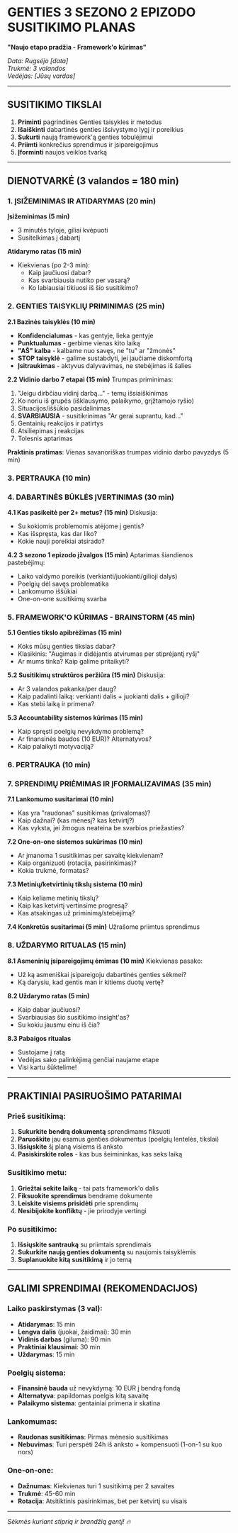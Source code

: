 # GENTIES 3 SEZONO 2 EPIZODO SUSITIKIMO PLANAS
**"Naujo etapo pradžia - Framework'o kūrimas"**

*Data: Rugsėjo [data]*  
*Trukmė: 3 valandos*  
*Vedėjas: [Jūsų vardas]*

---

## SUSITIKIMO TIKSLAI

1. **Priminti** pagrindines Genties taisykles ir metodus
2. **Išaiškinti** dabartinės genties išsivystymo lygį ir poreikius  
3. **Sukurti** naują framework'ą genties tobulėjimui
4. **Priimti** konkrečius sprendimus ir įsipareigojimus
5. **Įforminti** naujos veiklos tvarką

---

## DIENOTVARKĖ (3 valandos = 180 min)

### 1. ĮSIŽEMINIMAS IR ATIDARYMAS (20 min)

**Įsižeminimas (5 min)**
- 3 minutės tyloje, giliai kvėpuoti
- Susitelkimas į dabartį

**Atidarymo ratas (15 min)**
- Kiekvienas (po 2-3 min):
  - Kaip jaučiuosi dabar?
  - Kas svarbiausia nutiko per vasarą?
  - Ko labiausiai tikiuosi iš šio susitikimo?

### 2. GENTIES TAISYKLIŲ PRIMINIMAS (25 min)

**2.1 Bazinės taisyklės (10 min)**
- **Konfidencialumas** - kas gentyje, lieka gentyje
- **Punktualumas** - gerbime vienas kito laiką
- **"AŠ" kalba** - kalbame nuo savęs, ne "tu" ar "žmonės"
- **STOP taisyklė** - galime sustabdyti, jei jaučiame diskomfortą
- **Įsitraukimas** - aktyvus dalyvavimas, ne stebėjimas iš šalies

**2.2 Vidinio darbo 7 etapai (15 min)**
Trumpas priminimas:
1. "Jeigu dirbčiau vidinį darbą..." - temų išsiaiškinimas
2. Ko noriu iš grupės (išklausymo, palaikymo, grįžtamojo ryšio)
3. Situacijos/iššūkio pasidalinimas  
4. **SVARBIAUSIA** - susitikrinimas "Ar gerai suprantu, kad..."
5. Gentainių reakcijos ir patirtys
6. Atsiliepimas į reakcijas
7. Tolesnis aptarimas

**Praktinis pratimas**: Vienas savanoriškas trumpas vidinio darbo pavyzdys (5 min)

### 3. PERTRAUKA (10 min)

### 4. DABARTINĖS BŪKLĖS ĮVERTINIMAS (30 min)

**4.1 Kas pasikeitė per 2+ metus? (15 min)**
Diskusija:
- Su kokiomis problemomis atėjome į gentis?
- Kas išspręsta, kas dar liko?
- Kokie nauji poreikiai atsirado?

**4.2 3 sezono 1 epizodo įžvalgos (15 min)**
Aptarimas šiandienos pastebėjimų:
- Laiko valdymo poreikis (verkianti/juokianti/gilioji dalys)
- Poelgių dėl savęs problematika
- Lankomumo iššūkiai
- One-on-one susitikimų svarba

### 5. FRAMEWORK'O KŪRIMAS - BRAINSTORM (45 min)

**5.1 Genties tikslo apibrėžimas (15 min)**
- Koks mūsų genties tikslas dabar?
- Klasikinis: "Augimas ir didėjantis atvirumas per stiprėjantį ryšį"
- Ar mums tinka? Kaip galime pritaikyti?

**5.2 Susitikimų struktūros peržiūra (15 min)**
Diskusija:
- Ar 3 valandos pakanka/per daug?
- Kaip padalinti laiką: verkianti dalis + juokianti dalis + gilioji?
- Kas stebi laiką ir primena?

**5.3 Accountability sistemos kūrimas (15 min)**
- Kaip spręsti poelgių nevykdymo problemą?
- Ar finansinės baudos (10 EUR)? Alternatyvos?
- Kaip palaikyti motyvaciją?

### 6. PERTRAUKA (10 min)

### 7. SPRENDIMŲ PRIĖMIMAS IR ĮFORMALIZAVIMAS (35 min)

**7.1 Lankomumo susitarimai (10 min)**
- Kas yra "raudonas" susitikimas (privalomas)?
- Kaip dažnai? (kas mėnesį? kas ketvirtį?)
- Kas vyksta, jei žmogus neateina be svarbios priežasties?

**7.2 One-on-one sistemos sukūrimas (10 min)**
- Ar įmanoma 1 susitikimas per savaitę kiekvienam?
- Kaip organizuoti (rotacija, pasirinkimas)?
- Kokia trukmė, formatas?

**7.3 Metinių/ketvirtinių tikslų sistema (10 min)**
- Kaip keliame metinių tikslų?
- Kaip kas ketvirtį vertinsime progresą?
- Kas atsakingas už priminimą/stebėjimą?

**7.4 Konkretūs susitarimai (5 min)**
Užrašome priimtus sprendimus

### 8. UŽDARYMO RITUALAS (15 min)

**8.1 Asmeninių įsipareigojimų ėmimas (10 min)**
Kiekvienas pasako:
- Už ką asmeniškai įsipareigoju dabartinės genties sėkmei?
- Ką darysiu, kad gentis man ir kitiems duotų vertę?

**8.2 Uždarymo ratas (5 min)**
- Kaip dabar jaučiuosi?
- Svarbiausias šio susitikimo insight'as?
- Su kokiu jausmu einu iš čia?

**8.3 Pabaigos ritualas**
- Sustojame į ratą
- Vedėjas sako palinkėjimą genčiai naujame etape
- Visi kartu šūktelime!

---

## PRAKTINIAI PASIRUOŠIMO PATARIMAI

### Prieš susitikimą:
1. **Sukurkite bendrą dokumentą** sprendimams fiksuoti
2. **Paruoškite** jau esamus genties dokumentus (poelgių lentelės, tikslai)
3. **Išsiųskite** šį planą visiems iš anksto
4. **Pasiskirskite roles** - kas bus šeimininkas, kas seks laiką

### Susitikimo metu:
1. **Griežtai sekite laiką** - tai pats framework'o dalis
2. **Fiksuokite sprendimus** bendrame dokumente
3. **Leiskite visiems prisidėti** prie sprendimų
4. **Nesibijokite konfliktų** - jie prirodyje vertingi

### Po susitikimo:
1. **Išsiųskite santrauką** su priimtais sprendimais
2. **Sukurkite naują genties dokumentą** su naujomis taisyklėmis
3. **Suplanuokite kitą susitikimą** ir jo temą

---

## GALIMI SPRENDIMAI (REKOMENDACIJOS)

### Laiko paskirstymas (3 val):
- **Atidarymas**: 15 min
- **Lengva dalis** (juokai, žaidimai): 30 min  
- **Vidinis darbas** (giluma): 90 min
- **Praktiniai klausimai**: 30 min
- **Uždarymas**: 15 min

### Poelgių sistema:
- **Finansinė bauda** už nevykdymą: 10 EUR į bendrą fondą
- **Alternatyva**: papildomas poelgis kitą savaitę
- **Palaikymo sistema**: gentainiai primena ir skatina

### Lankomumas:
- **Raudonas susitikimas**: Pirmas mėnesio susitikimas
- **Nebuvimas**: Turi perspėti 24h iš anksto + kompensuoti (1-on-1 su kuo nors)

### One-on-one:
- **Dažnumas**: Kiekvienas turi 1 susitikimą per 2 savaites
- **Trukmė**: 45-60 min
- **Rotacija**: Atsitiktinis pasirinkimas, bet per ketvirtį su visais

---

*Sėkmės kuriant stiprią ir brandžią gentį! 🔥*